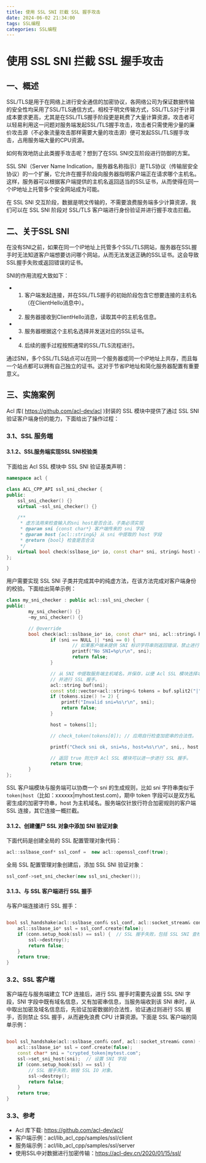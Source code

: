 ```yaml
---
title: 使用 SSL SNI 拦截 SSL 握手攻击
date: 2024-06-02 21:34:00
tags: SSL编程
categories: SSL编程
---
```


# 使用 SSL SNI 拦截 SSL 握手攻击

## 一、概述

SSL/TLS是用于在网络上进行安全通信的加密协议，各网络公司为保证数据传输的安全性均采用了SSL/TLS通信方式，相校于明文传输方式，SSL/TLS对于计算成本要求更高，尤其是在SSL/TLS握手阶段更是耗费了大量计算资源，攻击者可以轻易利用这一问题对服务端发起SSL/TLS握手攻击，攻击者只需使用少量的廉价攻击源（不必象流量攻击那样需要大量的攻击源）便可发起SSL/TLS握手攻击，占用服务端大量的CPU资源。

如何有效地防止此类握手攻击呢？想到了在SSL SNI交互阶段进行防御的方案。

SSL SNI（Server Name Indication，服务器名称指示）是TLS协议（传输层安全协议）的一个扩展，它允许在握手阶段向服务器指明客户端正在请求哪个主机名。这样，服务器可以根据客户端提供的主机名返回适当的SSL证书，从而使得在同一个IP地址上托管多个安全网站成为可能。

在 SSL SNI 交互阶段，数据是明文传输的，不需要浪费服务端多少计算资源，我们可以在 SSL SNI 阶段对 SSL/TLS 客户端进行身份验证并进行握手攻击拦截。

## 二、关于SSL SNI

在没有SNI之前，如果在同一个IP地址上托管多个SSL/TLS网站，服务器在SSL握手时无法知道客户端想要访问哪个网站，从而无法发送正确的SSL证书。这会导致SSL握手失败或返回错误的证书。

SNI的作用流程大致如下：
- 1. 客户端发起连接，并在SSL/TLS握手的初始阶段包含它想要连接的主机名（在ClientHello消息中）。
- 2. 服务器接收到ClientHello消息，读取其中的主机名信息。
- 3. 服务器根据这个主机名选择并发送对应的SSL证书。
- 4. 后续的握手过程按照通常的SSL/TLS流程进行。

通过SNI，多个SSL/TLS站点可以在同一个服务器或同一个IP地址上共存，而且每一个站点都可以拥有自己独立的证书。这对于节省IP地址和简化服务器配置有重要意义。

## 三、实施案例

Acl 库( https://github.com/acl-dev/acl )封装的 SSL 模块中提供了通过 SSL SNI 验证客户端身份的能力，下面给出了操作过程：

### 3.1、SSL 服务端

#### 3.1.2、SSL服务端实现SSL SNI校验类

下面给出 Acl SSL 模块中 SSL SNI 验证基类声明：

```c++
namespace acl {

class ACL_CPP_API ssl_sni_checker {
public:
	ssl_sni_checker() {}
	virtual ~ssl_sni_checker() {}

	/**
	 * 虚方法用来检查输入的sni host是否合法，子类必须实现
	 * @param sni {const char*} 客户端传来的 sni 字段
	 * @param host {acl::string&} 从 sni 中提取的 host 字段
	 * @return {bool} 检查是否合法
	 */
	virtual bool check(sslbase_io* io, const char* sni, string& host) = 0;
};

}
```
用户需要实现 SSL SNI 子类并完成其中的纯虚方法，在该方法完成对客户端身份的校验。下面给出简单示例：

```c++
class my_sni_checker : public acl::ssl_sni_checker {
public:
        my_sni_checker() {}
        ~my_sni_checker() {}

        // @override
        bool check(acl::sslbase_io* io, const char* sni, acl::string& host) {
                if (sni == NULL || *sni == 0) {
                        // 如果客户端未提供 SNI 标识字符串则返回错误，禁止进行 SSL 握手. 
                        printf("No SNI=%p\r\n", sni);
                        return false;
                }

                // 从 SNI 中提取服务端主机域名，并保存，以便 Acl SSL 模块选择本地的 SSL 证书
                // 并进行 SSL 握手。
                acl::string buf(sni);
                const std::vector<acl::string>& tokens = buf.split2("|");
                if (tokens.size() != 2) {
                    printf("Invalid sni=%s\r\n", sni);
                    return false;
                }

                host = tokens[1];

                // check_token(tokens[0]); // 应用自行检查加密串的合法性。

                printf("Check sni ok, sni=%s, host=%s\r\n", sni,, host.c_str());

                // 返回 true 则允许 Acl SSL 模块可以进一步进行 SSL 握手。
                return true;
        }
};
```

SSL 客户端模块与服务端可以协商一个 sni 的生成规则，比如 sni 字符串类似于 `token|host`（比如：xxxxxx|myhost.test.com)，期中 token 字段可以是双方私密生成的加密字符串，host 为主机域名。服务端仅针放行符合加密规则的客户端 SSL 连接，其它连接一概拦截。

#### 3.1.2、创建僵尸 SSL 对象中添加 SNI 验证对象

下面代码是创建全局的 SSL 配置管理对象代码：
```c++
acl::sslbase_conf* ssl_conf =  new acl::openssl_conf(true);
```

全局 SSL 配置管理对象创建后，添加 SSL SNI 验证对象：

```c++
ssl_conf->set_sni_checker(new ssl_sni_checker());
```

#### 3.1.3、与 SSL 客户端进行 SSL 握手

与客户端连接进行 SSL 握手：

```c++

bool ssl_handshake(acl::sslbase_conf& ssl_conf, acl::socket_stream& conn) {
    acl::sslbase_io* ssl = ssl_conf.create(false);
    if (conn.setup_hook(ssl) == ssl) {  // SSL 握手失败，包括 SSL SNI 查检失败。
        ssl->destroy();
        return false;
    }
    return true;
}
```

### 3.2、SSL 客户端

客户端在与服务端建立 TCP 连接后，进行 SSL 握手时需要先设置 SSL SNI 字段，SNI 字段中既有域名信息，又有加密串信息，当服务端收到该 SNI 串时，从中取出加密及域名信息后，先验证加密数据的合法性，验证通过则进行 SSL 握手，否则禁止 SSL 握手，从而避免浪费 CPU 计算资源。下面是 SSL 客户端的简单示例：

```c++

bool ssl_handshake(acl::sslbase_conf& conf, acl::socket_stream& conn) {
    acl::sslbase_io* ssl = conf.create(false);
    const char* sni = "crypted_token|mytest.com";
    ssl->set_sni_host(sni);  // 设置 SNI 字段
    if (conn.setup_hook(ssl) == ssl) {
        // SSL 握手失败，销毁 SSL IO 对象。
        ssl->destroy();
        return false;
    }
    return true;
}
```

### 3.3、参考

- Acl 库下载: https://github.com/acl-dev/acl/
- 客户端示例：acl/lib_acl_cpp/samples/ssl/client
- 服务端示例：acl/lib_acl_cpp/samples/ssl/server
- 使用SSL中对数据进行加密传输：https://acl-dev.cn/2020/01/15/ssl/
